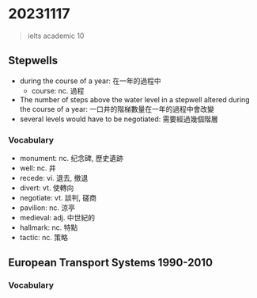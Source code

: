 # 20231117

> ielts academic 10

## Stepwells

- during the course of a year: 在一年的過程中
  - course: nc. 過程
- The number of steps above the water level in a stepwell altered during the course of a year: 一口井的階梯數量在一年的過程中會改變
- several levels would have to be negotiated: 需要經過幾個階層

### Vocabulary

- monument: nc. 纪念碑, 歷史遺跡
- well: nc. 井
- recede: vi. 退去, 撤退
- divert: vt. 使轉向
- negotiate: vt. 談判, 磋商
- pavilion: nc. 涼亭
- medieval: adj. 中世紀的
- hallmark: nc. 特點
- tactic: nc. 策略

## European Transport Systems 1990-2010

### Vocabulary

